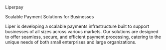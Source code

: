  Liperpay

 Scalable Payment Solutions for Businesses

 Liper is developing a scalable payments infrastructure built to support businesses of all sizes across various markets. Our solutions are designed to offer seamless, secure, and efficient payment processing, catering to the unique needs of both small enterprises and large organizations.
